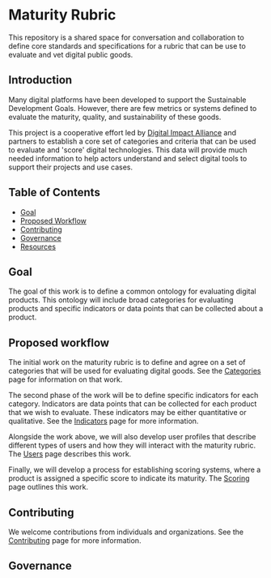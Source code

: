 # Maturity Rubric

This repository is a shared space for conversation and collaboration to define core
standards and specifications for a rubric that can be use to evaluate and vet digital
public goods. 


## Introduction

Many digital platforms have been developed to support the Sustainable Development Goals. 
However, there are few metrics or systems defined to evaluate the maturity, quality, and
sustainability of these goods. 

This project is a cooperative effort led by [Digital Impact Alliance](https://digitalimpactalliance.org) and partners to establish a core set of categories and criteria that can be used to evaluate and 'score' digital technologies. This data will provide much needed information to help actors understand and select digital tools to support their projects and use cases.


## Table of Contents

- [Goal](#goal)
- [Proposed Workflow](#proposed-workflow)
- [Contributing](#contributing)
- [Governance](#governamce)
- [Resources](Resources/README.md)


## Goal

The goal of this work is to define a common ontology for evaluating digital products.
This ontology will include broad categories for evaluating products and specific indicators
or data points that can be collected about a product. 


## Proposed workflow

The initial work on the maturity rubric is to define and agree on a set of categories that 
will be used for evaluating digital goods. See the [Categories](categories.md) page for 
information on that work.

The second phase of the work will be to define specific indicators for each category. 
Indicators are data points that can be collected for each product that we wish to evaluate. 
These indicators may be either quantitative or qualitative. See the [Indicators](indicators.md) 
page for more information.

Alongside the work above, we will also develop user profiles that describe different types 
of users and how they will interact with the maturity rubric. The [Users](users.md) page 
describes this work.

Finally, we will develop a process for establishing scoring systems, where a product
is assigned a specific score to indicate its maturity. The [Scoring](scoring.md) page outlines
this work.


## Contributing

We welcome contributions from individuals and organizations. See the 
[Contributing](CONTRIBUTING.md) page for more information.


## Governance

